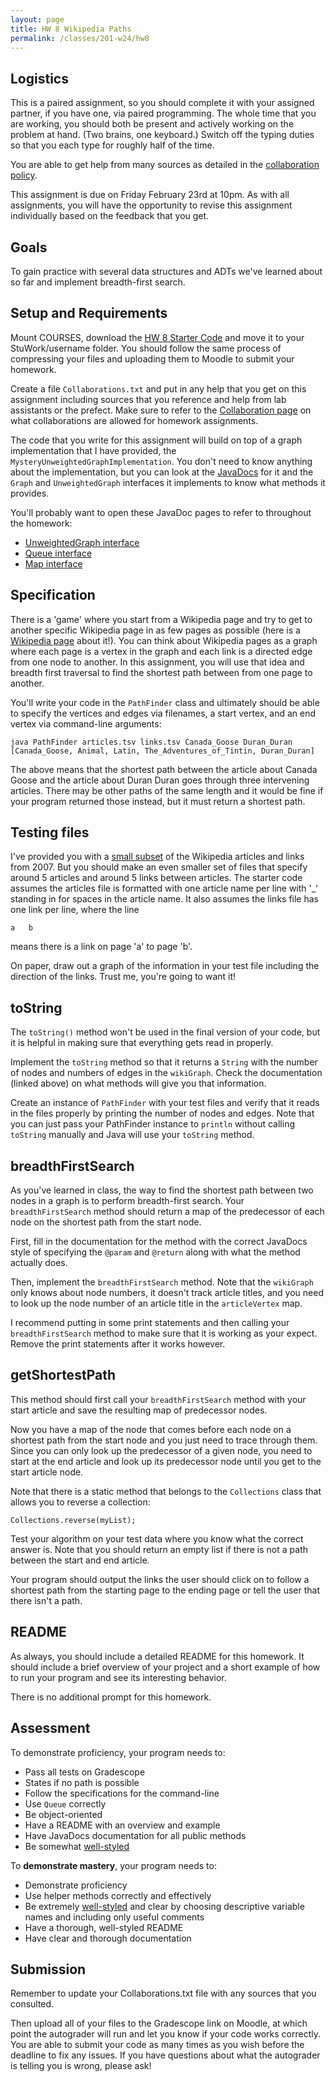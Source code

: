 ```yaml
---
layout: page
title: HW 8 Wikipedia Paths
permalink: /classes/201-w24/hw8
---
```


## Logistics
This is a paired assignment, so you should complete it with your assigned partner, if you have one, via paired programming. The whole time that you are working, you should both be present and actively working on the problem at hand. (Two brains, one keyboard.) Switch off the typing duties so that you each type for roughly half of the time.

You are able to get help from many sources as detailed in the [collaboration policy](collaboration).

This assignment is due on Friday February 23rd at 10pm. As with all assignments, you will have the opportunity to revise this assignment individually based on the feedback that you get.

## Goals
To gain practice with several data structures and ADTs we've learned about so far and implement breadth-first search.

## Setup and Requirements
Mount COURSES, download the [HW 8 Starter Code](/classes/201-f21/HW8-Starter.zip) and move it to your StuWork/username folder. You should follow the same process of compressing your files and uploading them to Moodle to submit your homework. 

Create a file `Collaborations.txt` and put in any help that you get on this assignment including sources that you reference and help from lab assistants or the prefect. Make sure to refer to the [Collaboration page](collaboration) on what collaborations are allowed for homework assignments.

The code that you write for this assignment will build on top of a graph implementation that I have provided, the `MysteryUnweightedGraphImplementation`. You don't need to know anything about the implementation, but you can look at the [JavaDocs](/classes/201-f20/hw-6javadoc) for it and the `Graph` and `UnweightedGraph` interfaces it implements to know what methods it provides.

You'll probably want to open these JavaDoc pages to refer to throughout the homework:

* [UnweightedGraph interface](/classes/201-f20/hw-6javadoc)
* [Queue interface](https://docs.oracle.com/en/java/javase/11/docs/api/java.base/java/util/Queue.html)
* [Map interface](https://docs.oracle.com/javase/8/docs/api/java/util/Map.html)

## Specification
There is a 'game' where you start from a Wikipedia page and try to get to another specific Wikipedia page in as few pages as possible (here is a [Wikipedia page](http://en.wikipedia.org/wiki/Wikipedia:Six_degrees_of_Wikipedia) about it!). You can think about Wikipedia pages as a graph where each page is a vertex in the graph and each link is a directed edge from one node to another. In this assignment, you will use that idea and breadth first traversal to find the shortest path between from one page to another.

You'll write your code in the `PathFinder` class and ultimately should be able to specify the vertices and edges via filenames, a start vertex, and an end vertex via command-line arguments:
```
java PathFinder articles.tsv links.tsv Canada_Goose Duran_Duran
[Canada_Goose, Animal, Latin, The_Adventures_of_Tintin, Duran_Duran]
```

The above means that the shortest path between the article about Canada Goose and the article about Duran Duran goes through three intervening articles. There may be other paths of the same length and it would be fine if your program returned those instead, but it must return a shortest path.

## Testing files
I've provided you with a [small subset](https://snap.stanford.edu/data/wikispeedia.html) of the Wikipedia articles and links from 2007. But you should make an even smaller set of files that specify around 5 articles and around 5 links between articles. The starter code assumes the articles file is formatted with one article name per line with '_' standing in for spaces in the article name. It also assumes the links file has one link per line, where the line
```
a   b
```
means there is a link on page 'a' to page 'b'.

On paper, draw out a graph of the information in your test file including the direction of the links. Trust me, you're going to want it!

## toString
The `toString()` method won't be used in the final version of your code, but it is helpful in making sure that everything gets read in properly.

Implement the `toString` method so that it returns a `String` with the number of nodes and numbers of edges in the `wikiGraph`. Check the documentation (linked above) on what methods will give you that information.

Create an instance of `PathFinder` with your test files and verify that it reads in the files properly by printing the number of nodes and edges. Note that you can just pass your PathFinder instance to `println` without calling `toString` manually and Java will use your `toString` method.

## breadthFirstSearch
As you've learned in class, the way to find the shortest path between two nodes in a graph is to perform breadth-first search. Your `breadthFirstSearch` method should return a map of the predecessor of each node on the shortest path from the start node.

First, fill in the documentation for the method with the correct JavaDocs style of specifying the `@param` and `@return` along with what the method actually does.

Then, implement the `breadthFirstSearch` method. Note that the `wikiGraph` only knows about node numbers, it doesn't track article titles, and you need to look up the node number of an article title in the `articleVertex` map.

I recommend putting in some print statements and then calling your `breadthFirstSearch` method to make sure that it is working as your expect. Remove the print statements after it works however.

## getShortestPath
This method should first call your `breadthFirstSearch` method with your start article and save the resulting map of predecessor nodes.

Now you have a map of the node that comes before each node on a shortest path from the start node and you just need to trace through them.
Since you can only look up the predecessor of a given node, you need to start at the end article and look up its predecessor node until you get to the start article node.

Note that there is a static method that belongs to the `Collections` class that allows you to reverse a collection:
```
Collections.reverse(myList);
```

Test your algorithm on your test data where you know what the correct answer is. Note that you should return an empty list if there is not a path between the start and end article.

Your program should output the links the user should click on to follow a shortest path from the starting page to the ending page or tell the user that there isn't a path.

## README
As always, you should include a detailed README for this homework. 
It should include a brief overview of your project and a short example of how to run your program and see its interesting behavior.

There is no additional prompt for this homework.

## Assessment
To demonstrate proficiency, your program needs to:

* Pass all tests on Gradescope
* States if no path is possible
* Follow the specifications for the command-line
* Use `Queue` correctly
* Be object-oriented
* Have a README with an overview and example
* Have JavaDocs documentation for all public methods
* Be somewhat [well-styled](style-reference)

To **demonstrate mastery**, your program needs to:
* Demonstrate proficiency
* Use helper methods correctly and effectively
* Be extremely [well-styled](style-reference) and clear by choosing descriptive variable names and including only useful comments 
* Have a thorough, well-styled README 
* Have clear and thorough documentation

## Submission
Remember to update your Collaborations.txt file with any sources that you consulted.

Then upload all of your files to the Gradescope link on Moodle, at which point the autograder will run and let you know if your code works correctly. You are able to submit your code as many times as you wish before the deadline to fix any issues. If you have questions about what the autograder is telling you is wrong, please ask!

